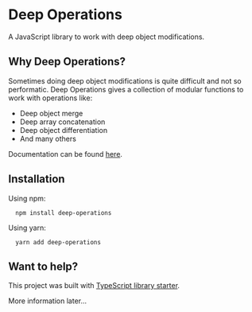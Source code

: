 # Deep Operations

A JavaScript library to work with deep object modifications.

## Why Deep Operations?

Sometimes doing deep object modifications is quite difficult
and not so performatic. Deep Operations gives a collection
of modular functions to work with operations like:

* Deep object merge
* Deep array concatenation
* Deep object differentiation
* And many others

Documentation can be found [here](https://gsseixas.github.io/deep-operations/).

## Installation

Using npm:

```
  npm install deep-operations
```

Using yarn:

```
  yarn add deep-operations
```

## Want to help?

This project was built with [TypeScript library starter](https://github.com/alexjoverm/typescript-library-starter).

More information later...
